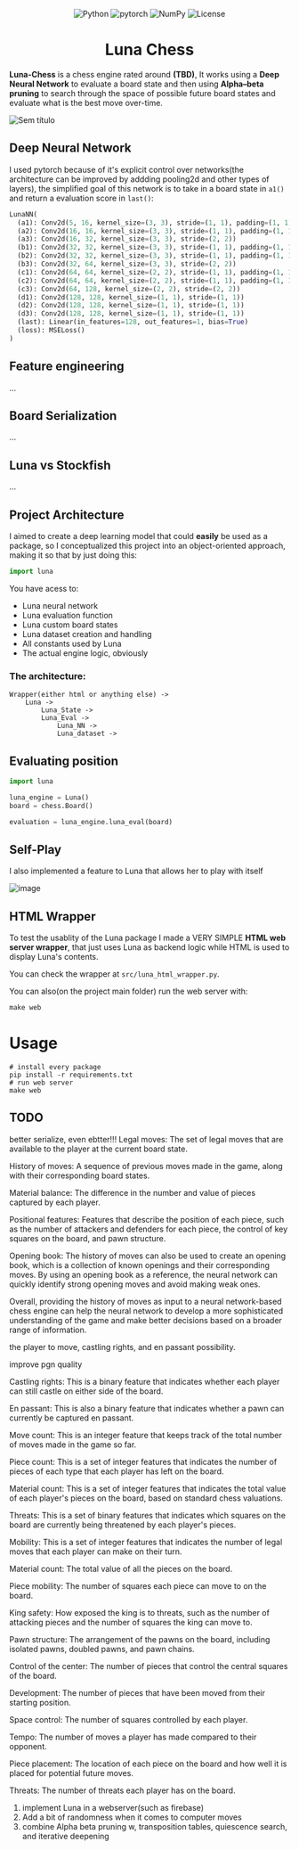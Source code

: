 <div align="center">

![Python](https://img.shields.io/badge/python-3670A0?style=for-the-badge&logo=python&logoColor=ffdd54)
![pytorch](https://img.shields.io/badge/PyTorch-EE4C2C?style=for-the-badge&logo=pytorch&logoColor=white)
![NumPy](https://img.shields.io/badge/numpy-%23013243.svg?style=for-the-badge&logo=numpy&logoColor=white)
![License](https://img.shields.io/github/license/R3nzTheCodeGOD/R3nzSkin.svg?style=for-the-badge)

# Luna Chess
</div>
<b>Luna-Chess</b> is a chess engine rated around <b>(TBD)</b>, It works using a <b>Deep Neural Network</b> to evaluate a board state and then using <b>Alpha–beta pruning</b> to search through the space of possible future board states and evaluate what is the best move over-time.


![Sem título](https://user-images.githubusercontent.com/62669782/233196743-ed90f2c3-7e2d-4a42-a469-b344e99115a4.png)


<p>

<p>

## Deep Neural Network
I used pytorch because of it's explicit control over networks(the architecture can be improved by addding pooling2d and other types of layers), the simplified goal of this network is to take in a board state in ``a1()`` and return a evaluation score in ``last()``:
```python
LunaNN(
  (a1): Conv2d(5, 16, kernel_size=(3, 3), stride=(1, 1), padding=(1, 1))
  (a2): Conv2d(16, 16, kernel_size=(3, 3), stride=(1, 1), padding=(1, 1))
  (a3): Conv2d(16, 32, kernel_size=(3, 3), stride=(2, 2))
  (b1): Conv2d(32, 32, kernel_size=(3, 3), stride=(1, 1), padding=(1, 1))
  (b2): Conv2d(32, 32, kernel_size=(3, 3), stride=(1, 1), padding=(1, 1))
  (b3): Conv2d(32, 64, kernel_size=(3, 3), stride=(2, 2))
  (c1): Conv2d(64, 64, kernel_size=(2, 2), stride=(1, 1), padding=(1, 1))
  (c2): Conv2d(64, 64, kernel_size=(2, 2), stride=(1, 1), padding=(1, 1))
  (c3): Conv2d(64, 128, kernel_size=(2, 2), stride=(2, 2))
  (d1): Conv2d(128, 128, kernel_size=(1, 1), stride=(1, 1))
  (d2): Conv2d(128, 128, kernel_size=(1, 1), stride=(1, 1))
  (d3): Conv2d(128, 128, kernel_size=(1, 1), stride=(1, 1))
  (last): Linear(in_features=128, out_features=1, bias=True)
  (loss): MSELoss()
)
```

## Feature engineering
...


## Board Serialization
...

## Luna vs Stockfish
...

## Project Architecture
I aimed to create a deep learning model that could **easily** be used as a package, so I conceptualized this project into an object-oriented approach, making it so that by just doing this:
```python
import luna
```
You have acess to:
- Luna neural network
- Luna evaluation function
- Luna custom board states
- Luna dataset creation and handling
- All constants used by Luna
- The actual engine logic, obviously

### The architecture:
```
Wrapper(either html or anything else) ->
    Luna ->
        Luna_State ->
        Luna_Eval ->
            Luna_NN ->
            Luna_dataset ->
```

## Evaluating position
```python
import luna

luna_engine = Luna()
board = chess.Board()

evaluation = luna_engine.luna_eval(board)
```

## Self-Play
I also implemented a feature to Luna that allows her to play with itself 
  
  
  ![image](https://user-images.githubusercontent.com/62669782/233199778-5984d311-73ae-4a27-92c3-d291fdffd3ca.png)

  
  
## HTML Wrapper
To test the usablity of the Luna package I made a VERY SIMPLE **HTML web server wrapper**, that just uses Luna as backend logic while HTML is used to display Luna's contents.

You can check the wrapper at ``src/luna_html_wrapper.py``.

You can also(on the project main folder) run the web server with:
```makefile
make web
```

# Usage
```
# install every package
pip install -r requirements.txt
# run web server
make web
```

TODO
------

 better serialize, even ebtter!!!
 Legal moves: The set of legal moves that are available to the player at the current board state.

History of moves: A sequence of previous moves made in the game, along with their corresponding board states.

Material balance: The difference in the number and value of pieces captured by each player.

Positional features: Features that describe the position of each piece, such as the number of attackers and defenders for each piece, the control of key squares on the board, and pawn structure.

Opening book: The history of moves can also be used to create an opening book, which is a collection of known openings and their corresponding moves. By using an opening book as a reference, the neural network can quickly identify strong opening moves and avoid making weak ones.

Overall, providing the history of moves as input to a neural network-based chess engine can help the neural network to develop a more sophisticated understanding of the game and make better decisions based on a broader range of information.

the player to move, castling rights, and en passant possibility.

improve pgn quality

Castling rights: This is a binary feature that indicates whether each player can still castle on either side of the board.

En passant: This is also a binary feature that indicates whether a pawn can currently be captured en passant.

Move count: This is an integer feature that keeps track of the total number of moves made in the game so far.

Piece count: This is a set of integer features that indicates the number of pieces of each type that each player has left on the board.

Material count: This is a set of integer features that indicates the total value of each player's pieces on the board, based on standard chess valuations.

Threats: This is a set of binary features that indicates which squares on the board are currently being threatened by each player's pieces.

Mobility: This is a set of integer features that indicates the number of legal moves that each player can make on their turn.


Material count: The total value of all the pieces on the board.

Piece mobility: The number of squares each piece can move to on the board.

King safety: How exposed the king is to threats, such as the number of attacking pieces and the number of squares the king can move to.

Pawn structure: The arrangement of the pawns on the board, including isolated pawns, doubled pawns, and pawn chains.

Control of the center: The number of pieces that control the central squares of the board.

Development: The number of pieces that have been moved from their starting position.

Space control: The number of squares controlled by each player.

Tempo: The number of moves a player has made compared to their opponent.

Piece placement: The location of each piece on the board and how well it is placed for potential future moves.

Threats: The number of threats each player has on the board.

1. implement Luna in a webserver(such as firebase)
2. Add a bit of randomness when it comes to computer moves
3. combine Alpha beta pruning w, transposition tables, quiescence search, and iterative deepening 